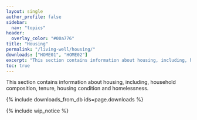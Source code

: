 ```yaml
---
layout: single
author_profile: false
sidebar:
  nav: "topics"
header:
  overlay_color: "#00a776"
title: "Housing"
permalink: "/living-well/housing/"
downloads: ["HOME01", "HOME02"]
excerpt: "This section contains information about housing, including, household composition, tenure, housing condition and homelessness."
toc: true
---
```


This section contains information about housing, including, household composition, tenure, housing condition and homelessness.

{% include downloads_from_db ids=page.downloads %}

{% include wip_notice %}
